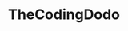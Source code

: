 ---
title:       TheCodingDodo
permalink:   /
thumbnail:   avatar.png
description: Tutorials and interactive demos for several branches of computer science, including game and web development.
pages:       [all-posts]
---